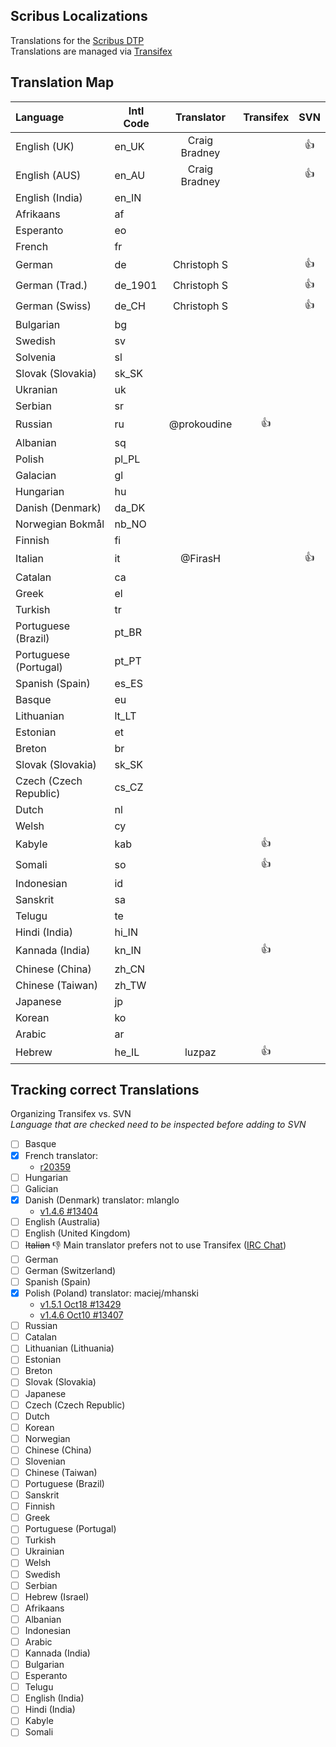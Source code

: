 ## Scribus Localizations

Translations for the [Scribus DTP](https://github.com/scribusproject/scribus)  
Translations are managed via [Transifex](https://www.transifex.com/projects/p/scribus)

## Translation Map

| Language              |  Intl Code    | Translator              | Transifex | SVN |      
|:----------------------|---------------|:-----------------------:|:---------:|:---:|
| English (UK)          |en_UK          | Craig Bradney           |           |:+1: |
| English (AUS)         |en_AU          | Craig Bradney           |           |:+1: |
| English (India)       |en_IN
| Afrikaans             |af             |                         |           |     |
| Esperanto             |eo             |                         |           |     |
| French                |fr             |                         |           |     |
| German                |de             | Christoph S             |           |:+1: |
| German (Trad.)        |de_1901        | Christoph S             |           |:+1: |
| German (Swiss)        |de_CH          | Christoph S             |           |:+1: |
| Bulgarian             |bg             |                         |           |     |
| Swedish               |sv             |                         |           |     |
| Solvenia              |sl             |                         |           |     |
| Slovak (Slovakia)     |sk_SK          |                         |           |     |
| Ukranian              |uk             |                         |           |     |
| Serbian               |sr             |                         |           |     |
| Russian               |ru             | @prokoudine             |   :+1:    |     |
| Albanian              |sq             |                         |           |     |
| Polish                |pl_PL          |                         |           |     |
| Galacian              |gl             |                         |           |     |
| Hungarian             |hu             |                         |           |     |
| Danish (Denmark)      |da_DK          |                         |           |     |
| Norwegian Bokmål      |nb_NO          |                         |           |     |
| Finnish               |fi             |                         |           |     |
| Italian               |it             | @FirasH                 |           |:+1: |
| Catalan               |ca             |                         |           |     |
| Greek                 |el             |                         |           |     |
| Turkish               |tr             |                         |           |     |
| Portuguese (Brazil)   |pt_BR          |                         |           |     |
| Portuguese (Portugal) |pt_PT          |                         |           |     |
| Spanish (Spain)       |es_ES          |                         |           |     |
| Basque                |eu             |                         |           |     |
| Lithuanian            |lt_LT          |                         |           |     |
| Estonian              |et             |                         |           |     |
| Breton                |br             |                         |           |     |
| Slovak (Slovakia)     |sk_SK          |                         |           |     |
| Czech (Czech Republic)|cs_CZ          |                         |           |     |
| Dutch                 |nl             |                         |           |     |
| Welsh                 |cy             |                         |           |     |
| Kabyle                |kab            |                         |   :+1:    |     |
| Somali                |so             |                         |   :+1:    |     |
| Indonesian            |id             |                         |           |     |
| Sanskrit              |sa             |                         |           |     |
| Telugu                |te             |                         |           |     |
| Hindi (India)         |hi_IN          |                         |           |     |
| Kannada (India)       |kn_IN          |                         |   :+1:    |     |
| Chinese (China)       |zh_CN          |                         |           |     |
| Chinese (Taiwan)      |zh_TW          |                         |           |     |
| Japanese              |jp             |                         |           |     |
| Korean                |ko             |                         |           |     |
| Arabic                |ar             |                         |           |     |
| Hebrew                |he_IL          | luzpaz                  |   :+1:    |     |

## Tracking correct Translations
Organizing Transifex vs. SVN  
_Language that are checked need to be inspected before adding to SVN_

- [ ] Basque    
- [x] French    translator:
  - [r20359](http://scribus.net/websvn/revision.php?repname=Scribus&path=%2F&rev=20359&peg=20359)
- [ ] Hungarian    
- [ ] Galician    
- [x] Danish (Denmark)  translator: mlanglo 
  - [v1.4.6 #13404](http://bugs.scribus.net/view.php?id=13404)
- [ ] English (Australia)    
- [ ] English (United Kingdom)    
- [ ] ~~Italian~~ :-1: Main translator prefers not to use Transifex ([IRC Chat](https://github.com/scribusproject/scribus-translations/blob/master/italian-language.md))
- [ ] German    
- [ ] German (Switzerland)    
- [ ] Spanish (Spain)    
- [x] Polish (Poland) translator: maciej/mhanski
  - [v1.5.1 Oct18 #13429](http://bugs.scribus.net/view.php?id=13429)  
  - [v1.4.6 Oct10 #13407](http://bugs.scribus.net/view.php?id=13407)
- [ ] Russian    
- [ ] Catalan    
- [ ] Lithuanian (Lithuania)    
- [ ] Estonian    
- [ ] Breton    
- [ ] Slovak (Slovakia)    
- [ ] Japanese    
- [ ] Czech (Czech Republic)    
- [ ] Dutch    
- [ ] Korean    
- [ ] Norwegian    
- [ ] Chinese (China)    
- [ ] Slovenian    
- [ ] Chinese (Taiwan)    
- [ ] Portuguese (Brazil)    
- [ ] Sanskrit    
- [ ] Finnish    
- [ ] Greek    
- [ ] Portuguese (Portugal)    
- [ ] Turkish    
- [ ] Ukrainian    
- [ ] Welsh    
- [ ] Swedish    
- [ ] Serbian    
- [ ] Hebrew (Israel)    
- [ ] Afrikaans    
- [ ] Albanian    
- [ ] Indonesian    
- [ ] Arabic    
- [ ] Kannada (India)    
- [ ] Bulgarian    
- [ ] Esperanto    
- [ ] Telugu    
- [ ] English (India)    
- [ ] Hindi (India)    
- [ ] Kabyle    
- [ ] Somali  
